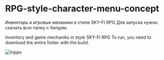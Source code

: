 # RPG-style-character-menu-concept

Инвентарь и игровые механики в стиле SKY-FI RPG
Для запуска нужно скачать всю папку с билдом.

Inventory and game mechaniks in style SKY-FI RPG
To run, you need to download the entire folder with the build.

![hippo](https://media.giphy.com/media/QPaYMKnxweUAaOUIj1/giphy.gif)
